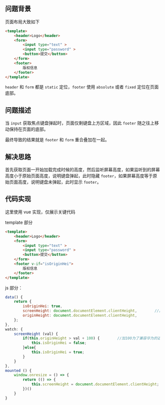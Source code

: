 ## 问题背景

页面布局大致如下

```html
<template>
    <header>Logo</header>
    <form>
        <input type="text" >
        <input type="password" >
        <button>提交</button>
    </form>
    <footer>
        版权信息
    </footer>
</template>
```

`header` 和 `form` 都是 `static` 定位，`footer` 使用 `absolute` 或者 `fixed` 定位在页面底部。

## 问题描述

当 `input` 获取焦点键盘弹起时，页面仅剩键盘上方区域，因此 `footer` 随之往上移动保持在页面的底部。

最终导致的结果就是 `footer` 和 `form` 重合叠加在一起。

## 解决思路

首先获取页面一开始加载完成时候的高度，然后监听屏幕高度，如果监听到的屏幕高度小于原始页面高度，说明键盘弹起，此时隐藏 `footer`，如果屏幕高度等于原始页面高度，说明键盘未弹起，此时显示 `footer`。

## 代码实现

这里使用 vue 实现，仅展示关键代码

template 部分

```html
<template>
    <header>Logo</header>
    <form>
        <input type="text" >
        <input type="password" >
        <button>提交</button>
    </form>
    <footer v-if="isOriginHei">
        版权信息
    </footer>
</template>
```

js 部分：

```js
data() {
    return {
        isOriginHei: true,
        screenHeight: document.documentElement.clientHeight,        //此处也可能是其他获取方法
        originHeight: document.documentElement.clientHeight,
    };
},
watch: {
    screenHeight (val) {
        if(this.originHeight > val + 100) {        //加100为了兼容华为的返回键
            this.isOriginHei = false;
        }else{
            this.isOriginHei = true;
        }
    }
},
mounted () {
    window.onresize = () => {
        return (() => {
            this.screenHeight = document.documentElement.clientHeight;
        })()
    }
}
```

